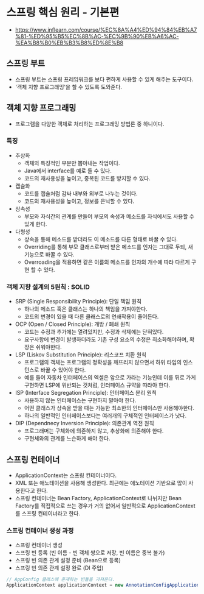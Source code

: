 # 스프링 핵심 원리 - 기본편
- https://www.inflearn.com/course/%EC%8A%A4%ED%94%84%EB%A7%81-%ED%95%B5%EC%8B%AC-%EC%9B%90%EB%A6%AC-%EA%B8%B0%EB%B3%B8%ED%8E%B8

## 스프링 부트
- 스프링 부트는 스프링 프레임워크를 보다 편하게 사용할 수 있게 해주는 도구이다.
- '객체 지향 프로그래밍'을 할 수 있도록 도와준다.

## 객체 지향 프로그래밍
- 프로그램을 다양한 객체로 처리하는 프로그래밍 방법론 중 하니이다.
### 특징
- 추상화
  - 객체의 특징적인 부분만 뽑아내는 작업이다.
  - Java에서 interface를 예로 들 수 있다.
  - 코드의 재사용성을 높이고, 중복된 코드를 방지할 수 있다.
- 캡슐화
  - 코드를 캡슐처럼 감싸 내부와 외부로 나누는 것이다.
  - 코드의 재사용성을 높이고, 정보를 은닉할 수 있다.
- 상속성
  - 부모와 자식간의 관계를 만들어 부모의 속성과 메소드를 자식에서도 사용할 수 있게 한다.
- 다형성
  - 상속을 통해 메소드를 받더라도 이 메소드를 다른 형태로 바꿀 수 있다.
  - Overriding를 통해 부모 클래스로부터 받은 메소드를 인자는 그대로 두되, 새 기능으로 바꿀 수 있다.
  - Overroading을 적용하면 같은 이름의 메소드를 인자의 개수에 따라 다르게 구현 할 수 있다.
### 객체 지향 설계의 5원칙 : SOLID
- SRP (Single Responsibility Principle): 단일 책임 원칙
  - 하나의 메소드 혹은 클래스는 하나의 책임을 가져야한다.
  - 코드의 변경이 있을 때 다른 클래스로의 연쇄작용이 줄어든다.
- OCP (Open / Closed Principle): 개방 / 폐쇄 원칙
  - 코드는 수정과 추가에는 열려있지만, 수정과 삭제에는 닫혀있다.
  - 요구사항에 변경이 발생하더라도 기존 구성 요소의 수정은 최소화해야하며, 확장은 쉬워야한다.
- LSP (Liskov Substitution Principle): 리스코프 치환 원칙
  - 프로그램의 객체는 프로그램의 정확성을 깨뜨리지 않으면서 하위 타입의 인스턴스로 바꿀 수 있어야 한다.
  - 예를 들어 자동차 인터페이스의 엑셀은 앞으로 가라는 기능인데 이를 뒤로 가게 구현하면 LSP에 위반되는 것처럼, 인터페이스 규약을 따라야 한다.
- ISP (Interface Segregation Principle): 인터페이스 분리 원칙
  - 사용하지 않는 인터페이스는 구현하지 말아야 한다.
  - 어떤 클래스가 상속을 받을 때는 가능한 최소한의 인터페이스만 사용해야한다.
  - 하나의 일반적인 인터페이스보다는 여러개의 구체적인 인터페이스가 낫다.
- DIP (Dependnecy Inversion Principle): 의존관계 역전 원칙
  - 프로그래머는 구체화에 의존하지 않고, 추상화에 의존해야 한다.
  - 구현체와의 관계를 느슨하게 해야 한다.

## 스프링 컨테이너
- ApplicationContext는 스프링 컨테이너이다.
- XML 또는 애노테이션을 사용해 생성한다. 최근에는 애노테이션 기반으로 많이 사용한다고 한다.
- 스프링 컨테이너는 Bean Factory, ApplicationContext로 나뉘지만 Bean Factory를 직접적으로 쓰는 경우가 거의 없어서 일반적으로 ApplicationContext를 스프링 컨테이너라고 한다.
### 스프링 컨테이너 생성 과정
  - 스프링 컨테이너 생성
  - 스프링 빈 등록 (빈 이름 - 빈 객체 쌍으로 저장, 빈 이름은 중복 불가)
  - 스프링 빈 의존 관계 설정 준비 (Bean으로 등록)
  - 스프링 빈 의존 관계 설정 완료 (DI 주입)

```JAVA
// AppConfig 클래스에 존재하는 빈들을 가져온다.
ApplicationContext applicationContext = new AnnotationConfigApplicationContext(AppConfig.class);
```




